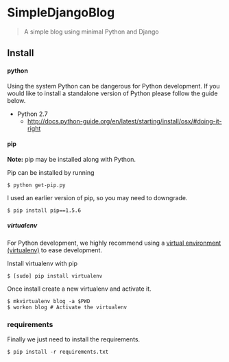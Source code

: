 # SimpleDjangoBlog

> A simple blog using minimal Python and Django


## Install

#### python

Using the system Python can be dangerous for Python development. If you would like to install a
standalone version of Python please follow the guide below.

* Python 2.7
    - http://docs.python-guide.org/en/latest/starting/install/osx/#doing-it-right

#### pip

**Note:** pip may be installed along with Python. 

Pip can be installed by running

```
$ python get-pip.py
```

I used an earlier version of pip, so you may need to downgrade.

```
$ pip install pip==1.5.6
```

##### virtualenv

For Python development, we highly recommend using a [virtual environment
(virtualenv)](http://www.virtualenv.org/en/latest/) to ease development.

Install virtualenv with pip

```
$ [sudo] pip install virtualenv
```

Once install create a new virtualenv and activate it. 

```
$ mkvirtualenv blog -a $PWD 
$ workon blog # Activate the virtualenv
```

### requirements

Finally we just need to install the requirements.

```
$ pip install -r requirements.txt
```
